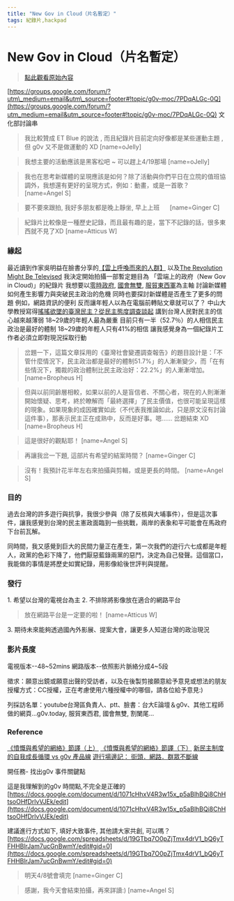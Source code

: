 ```yaml
---
title: "New Gov in Cloud（片名暫定）"
tags: 紀錄片,hackpad
---
```


# New Gov in Cloud（片名暫定）

> [點此觀看原始內容](https://g0v.hackpad.tw/CbnFSdOYQfN)

[https://groups.google.com/forum/?utm\_medium=email&utm\_source=footer#!topic/g0v-moc/7PDqALGc-0Q](https://groups.google.com/forum/?utm_medium=email&utm_source=footer#!topic/g0v-moc/7PDqALGc-0Q)
文化部討論串
> 我比較贊成 ET Blue 的說法 , 而且紀錄片目前定向好像都是某些運動主題 , 但 g0v 又不是做運動的 XD
> [name=oJelly]

> 我想主要的活動應該是黑客松吧 ~ 可以趕上4/19那場
> [name=oJelly]

> 我也在思考新媒體的呈現應該是如何？除了活動與你們平日在立院的值班協調外，我想還有更好的呈現方式，例如：動畫，或是一首歌？
> [name=Angel S]

> 要不要來跟拍, 我好多朋友都是晚上靜坐, 早上上班     
> [name=Ginger C]

> 紀錄片比較像是一種歷史記錄，而且最有趣的是，當下不記錄的話，很多東西就不見了XD
> [name=Atticus W]


### 緣起

最近讀到作家吳明益在臉書分享的[【雲上呼喚而來的人群】](https://www.facebook.com/photo.php?fbid=750995018266789&set=a.102466636452967.5841.100000688939773&type=1&theater)
以及[The Revolution Might Be Televised](http://www.foreignpolicy.com/articles/2014/03/27/taiwan_protest_new_media)
我決定開始拍攝一部暫定題目為
「雲端上的政府（New Gov in Cloud)」的紀錄片
我想要以[零時政府](http://g0v.tw/), [國會無雙](http://musou.tw/), [服貿東西軍](http://ecfa.speaking.tw/imho.php)為主軸
討論新媒體如何產生影響力與突破民主政治的危機
同時也要探討新媒體是否產生了更多的問題
例如，網路資訊的便利
反而讓年輕人以為在電腦前轉貼文章就可以了？
中山大學教授寫得[搖搖欲墜的臺灣民主？從民主態度調查談起](http://twstreetcorner.org/2014/04/01/yapkohua-2/)
講到台灣人民對民主的信心越來越薄弱
18~29歲的年輕人最為嚴重
目前只有一半（52.7％）的人相信民主政治是最好的體制
18~29歲的年輕人只有41%的相信
讓我感覺身為一個紀錄片工作者必須立即對現況採取行動
> 岔題一下，這篇文章採用的《臺灣社會變遷調查報告》的題目設計是：「不管什麼情況下，民主政治都是最好的體制51.7%」的人漸漸變少，而「在有些情況下，獨裁的政治體制比民主政治好：22.2%」的人漸漸增加。
> [name=Bropheus H]

> 但與以前同齡層相較，如果以前的人是盲信者、不關心者，現在的人則漸漸開始懷疑、思考，終於瞭解而「最終選擇」了民主價值，也很可能呈現這樣的現象。如果現象的成因確實如此（不代表我推論如此，只是原文沒有討論這件事），那表示民主正在成熟中，反而是好事。嗯...... 岔題結束 XD
> [name=Bropheus H]

> 這是很好的觀點耶！
> [name=Angel S]

> 再讓我岔一下題, 這部片有希望的結案時間？
> [name=Ginger C]

> 沒有！我預計花半年左右來拍攝與剪輯，或是更長的時間。
> [name=Angel S]



### 目的

過去台灣的許多遊行與抗爭，我很少參與（除了反核與大埔事件），但是這次事件，讓我感覺到台灣的民主憲政面臨到一些挑戰，兩岸的表象和平可能會在馬政府下台前瓦解。

同時間，我又感覺到巨大的民間力量正在產生，第一次我們的遊行六七成都是年輕人，政黨的色彩下降了，他們厭惡藍錄兩黨的惡鬥，決定為自己發聲。這個當口，我能做的事情是將歷史如實紀錄，用影像給後世評判與提醒。

### 發行

1\. 希望以台灣的電視台為主
2\. 不排除將影像放在適合的網路平台
> 放在網路平台是一定要的啦！
> [name=Atticus W]

3\. 期待未來能夠透過國內外影展、提案大會，讓更多人知道台灣的政治現況

### 影片長度

電視版本--48~52mins
網路版本--依照影片脈絡分成4~5段

徵求：願意出鏡或願意出聲的受訪者，以及在後製剪接願意給予意見或想法的朋友
授權方式：CC授權，正在考慮使用六種授權中的哪個，請各位給予意見:)

列採訪名單：youtube台灣區負責人、ptt、臉書：台大E論壇＆g0v、其他工程師做的網頁...g0v.today, 服貿東西君, 國會無雙, 割闌尾...

### Reference

[《憤慨與希望的網絡》節譯（上）](https://g0v.hackpad.tw/Q9wcU22DWer#《憤慨與希望的網絡》節譯（上）)
[《憤慨與希望的網絡》節譯（下）](https://g0v.hackpad.tw/0zsvYv5YRI2#《憤慨與希望的網絡》節譯（下）)
[新民主制度的自我成長循環 vs g0v 產品線](https://g0v.hackpad.tw/gqQzGiFS0BY#新民主制度的自我成長循環-vs-g0v-產品線)
[遊行場邊記： 街頭．網路．群眾不斷線](https://g0v.hackpad.tw/QLSsGoQuKB9#遊行場邊記：-街頭．網路．群眾不斷線)

開任務\- 找出g0v 事件關鍵點

這是我理解到的g0v 時間點,不完全是正確的
[https://docs.google.com/document/d/1071cHhxV4R3w15x_p5aBlhBQi8ChHtsoOHfDrlvVJEk/edit](https://docs.google.com/document/d/1071cHhxV4R3w15x_p5aBlhBQi8ChHtsoOHfDrlvVJEk/edit)

建議進行方式如下, 填好大致事件, 其他請大家共創, 可以嗎？
[https://docs.google.com/spreadsheets/d/19GTbq7O0pZjTmx4drV1_bQ6yTFHHBlrJam7ucGnBwmY/edit#gid=0](https://docs.google.com/spreadsheets/d/19GTbq7O0pZjTmx4drV1_bQ6yTFHHBlrJam7ucGnBwmY/edit#gid=0)
> 明天4/8號會填完
> [name=Ginger C]

> 感謝，我今天會結束拍攝，再來詳讀:)
> [name=Angel S]



